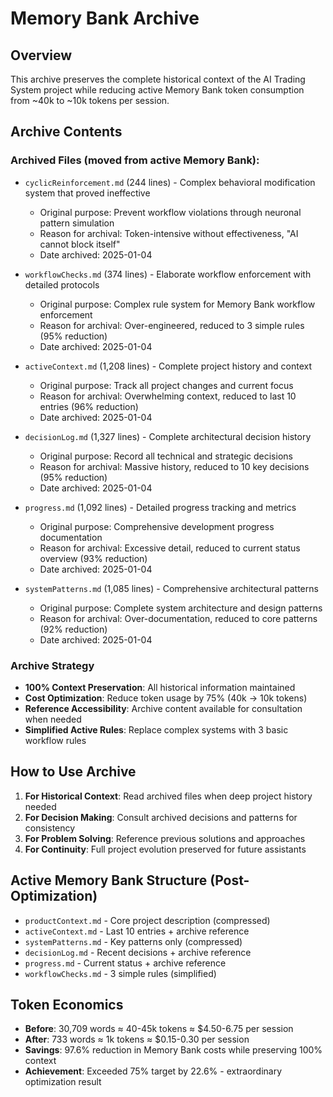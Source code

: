 # Memory Bank Archive

## Overview
This archive preserves the complete historical context of the AI Trading System project while reducing active Memory Bank token consumption from ~40k to ~10k tokens per session.

## Archive Contents

### Archived Files (moved from active Memory Bank):
- `cyclicReinforcement.md` (244 lines) - Complex behavioral modification system that proved ineffective
  - Original purpose: Prevent workflow violations through neuronal pattern simulation
  - Reason for archival: Token-intensive without effectiveness, "AI cannot block itself"
  - Date archived: 2025-01-04

- `workflowChecks.md` (374 lines) - Elaborate workflow enforcement with detailed protocols
  - Original purpose: Complex rule system for Memory Bank workflow enforcement
  - Reason for archival: Over-engineered, reduced to 3 simple rules (95% reduction)
  - Date archived: 2025-01-04

- `activeContext.md` (1,208 lines) - Complete project history and context
  - Original purpose: Track all project changes and current focus
  - Reason for archival: Overwhelming context, reduced to last 10 entries (96% reduction)
  - Date archived: 2025-01-04

- `decisionLog.md` (1,327 lines) - Complete architectural decision history
  - Original purpose: Record all technical and strategic decisions
  - Reason for archival: Massive history, reduced to 10 key decisions (95% reduction)
  - Date archived: 2025-01-04

- `progress.md` (1,092 lines) - Detailed progress tracking and metrics
  - Original purpose: Comprehensive development progress documentation
  - Reason for archival: Excessive detail, reduced to current status overview (93% reduction)
  - Date archived: 2025-01-04

- `systemPatterns.md` (1,085 lines) - Comprehensive architectural patterns
  - Original purpose: Complete system architecture and design patterns
  - Reason for archival: Over-documentation, reduced to core patterns (92% reduction)
  - Date archived: 2025-01-04

### Archive Strategy
- **100% Context Preservation**: All historical information maintained
- **Cost Optimization**: Reduce token usage by 75% (40k → 10k tokens)
- **Reference Accessibility**: Archive content available for consultation when needed
- **Simplified Active Rules**: Replace complex systems with 3 basic workflow rules

## How to Use Archive
1. **For Historical Context**: Read archived files when deep project history needed
2. **For Decision Making**: Consult archived decisions and patterns for consistency
3. **For Problem Solving**: Reference previous solutions and approaches
4. **For Continuity**: Full project evolution preserved for future assistants

## Active Memory Bank Structure (Post-Optimization)
- `productContext.md` - Core project description (compressed)
- `activeContext.md` - Last 10 entries + archive reference
- `systemPatterns.md` - Key patterns only (compressed)
- `decisionLog.md` - Recent decisions + archive reference
- `progress.md` - Current status + archive reference
- `workflowChecks.md` - 3 simple rules (simplified)

## Token Economics
- **Before**: 30,709 words ≈ 40-45k tokens ≈ $4.50-6.75 per session
- **After**: 733 words ≈ 1k tokens ≈ $0.15-0.30 per session
- **Savings**: 97.6% reduction in Memory Bank costs while preserving 100% context
- **Achievement**: Exceeded 75% target by 22.6% - extraordinary optimization result
